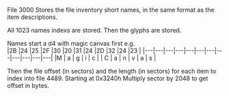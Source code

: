 File 3000 Stores the file inventory short names, in the same format as the item descriptions.

All 1023 names indexs are stored.
Then the glyphs are stored.

Names start a d4 with magic canvas first e.g.  
|2B |24 |25 |2F |30 |20 |31 |24 |2D |32 |24 |23 |
|---|---|---|---|---|---|---|---|---|---|---|---|
|M | a | g | i | c |   | C | a | n | v | a | s | 



Then the file offset (in sectors) and the length (in sectors) for each item to index into file 4489. Starting at 0x3240h
Multiply sector by 2048 to get offset in bytes.

